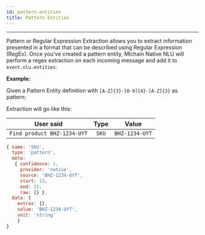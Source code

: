 ```yaml
---
id: pattern-entities
title: Pattern Entities
---
```


--------------------

Pattern or Regular Expression Extraction allows you to extract information presented in a format that can be described using Regular Expression (RegEx). Once you've created a pattern entity, Mlchain Native NLU will perform a regex extraction on each incoming message and add it to `event.nlu.entities`.

**Example:**

Given a Pattern Entity definition with `[A-Z]{3}-[0-9]{4}-[A-Z]{3}` as pattern:

Extraction will go like this:

|          User said          | Type  |     Value      |
| :-------------------------: | :---: | :------------: |
| `Find product BHZ-1234-UYT` | `SKU` | `BHZ-1234-UYT` |

```js
{ name: 'SKU',
  type: 'pattern',
  meta:
   { confidence: 1,
     provider: 'native',
     source: 'BHZ-1234-UYT',
     start: 13,
     end: 25,
     raw: {} },
  data: {
    extras: {},
    value: 'BHZ-1234-UYT',
    unit: 'string'
    }
}
```
